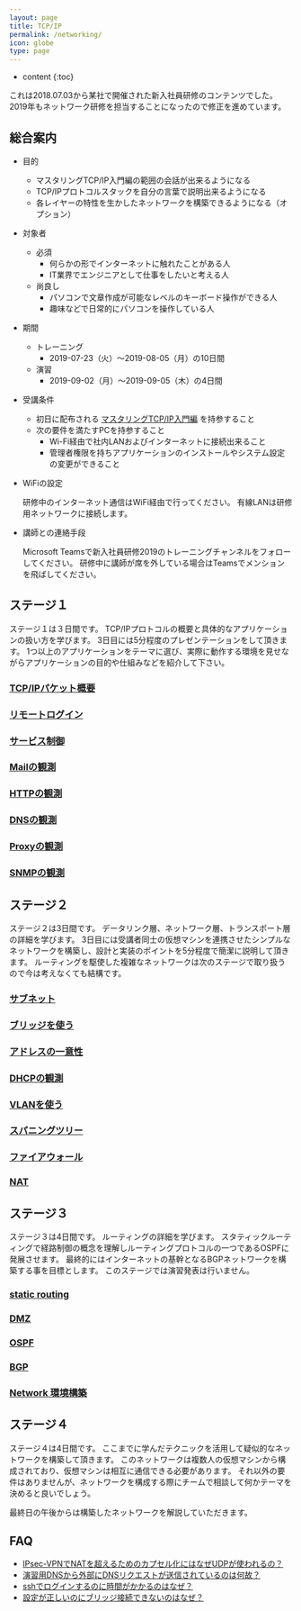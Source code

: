 ```yaml
---
layout: page
title: TCP/IP
permalink: /networking/
icon: globe
type: page
---
```


* content
{:toc}

これは2018.07.03から某社で開催された新入社員研修のコンテンツでした。
2019年もネットワーク研修を担当することになったので修正を進めています。

## 総合案内

* 目的

  - マスタリングTCP/IP入門編の範囲の会話が出来るようになる
  - TCP/IPプロトコルスタックを自分の言葉で説明出来るようになる
  - 各レイヤーの特性を生かしたネットワークを構築できるようになる（オプション）

* 対象者

  - 必須
    - 何らかの形でインターネットに触れたことがある人
    - IT業界でエンジニアとして仕事をしたいと考える人
  - 尚良し
    - パソコンで文章作成が可能なレベルのキーボード操作ができる人
    - 趣味などで日常的にパソコンを操作している人

* 期間

  - トレーニング
    - 2019-07-23（火）～2019-08-05（月）の10日間  
  - 演習
    - 2019-09-02（月）～2019-09-05（木）の4日間

* 受講条件

  - 初日に配布される [マスタリングTCP/IP入門編](https://www.amazon.co.jp/dp/4274068765) を持参すること
  - 次の要件を満たすPCを持参すること
    - Wi-Fi経由で社内LANおよびインターネットに接続出来ること
    - 管理者権限を持ちアプリケーションのインストールやシステム設定の変更ができること

* WiFiの設定

  研修中のインターネット通信はWiFi経由で行ってください。
  有線LANは研修用ネットワークに接続します。

* 講師との連絡手段

  Microsoft Teamsで新入社員研修2019のトレーニングチャンネルをフォローしてください。
  研修中に講師が席を外している場合はTeamsでメンションを飛ばしてください。

## ステージ１

ステージ１は３日間です。
TCP/IPプロトコルの概要と具体的なアプリケーションの扱い方を学びます。
3日目には5分程度のプレゼンテーションをして頂きます。
1つ以上のアプリケーションをテーマに選び、実際に動作する環境を見せながらアプリケーションの目的や仕組みなどを紹介して下さい。

### [TCP/IPパケット概要](wireshark)
### [リモートログイン](remote_login)
### [サービス制御](presettings)
### [Mailの観測](mail)
### [HTTPの観測](http)
### [DNSの観測](dns)
### [Proxyの観測](proxy)
### [SNMPの観測](snmp)

## ステージ２

ステージ２は3日間です。
データリンク層、ネットワーク層、トランスポート層の詳細を学びます。
3日目には受講者同士の仮想マシンを連携させたシンプルなネットワークを構築し、設計と実装のポイントを5分程度で簡潔に説明して頂きます。
ルーティングを駆使した複雑なネットワークは次のステージで取り扱うので今は考えなくても結構です。

### [サブネット](ipsubnet)
### [ブリッジを使う](bridge)
### [アドレスの一意性](unique_addressing)
### [DHCPの観測](dhcp)
### [VLANを使う](vlan)
### [スパニングツリー](stp)
### [ファイアウォール](firewall)
### [NAT](nat)

## ステージ３

ステージ３は4日間です。
ルーティングの詳細を学びます。
スタティックルーティングで経路制御の概念を理解しルーティングプロトコルの一つであるOSPFに発展させます。
最終的にはインターネットの基幹となるBGPネットワークを構築する事を目標とします。
このステージでは演習発表は行いません。

### [static routing](routing)
### [DMZ](dmz)
### [OSPF](ospf)
### [BGP](bgp)
### [Network 環境構築](practice1)

## ステージ４

ステージ４は4日間です。
ここまでに学んだテクニックを活用して疑似的なネットワークを構築して頂きます。
このネットワークは複数人の仮想マシンから構成されており、仮想マシンは相互に通信できる必要があります。
それ以外の要件はありませんが、ネットワークを構成する際にチームで相談して何かテーマを決めると良いでしょう。

最終日の午後からは構築したネットワークを解説していただきます。

## FAQ
* [IPsec-VPNでNATを超えるためのカプセル化にはなぜUDPが使われるの？](networking_faq#nat-t)
* [演習用DNSから外部にDNSリクエストが送信されているのは何故？](networking_faq#再帰問い合わせ)
* [sshでログインするのに時間がかかるのはなぜ？](networking_faq#sshdelay)
* [設定が正しいのにブリッジ接続できないのはなぜ？](networking_faq#promiscuous)
